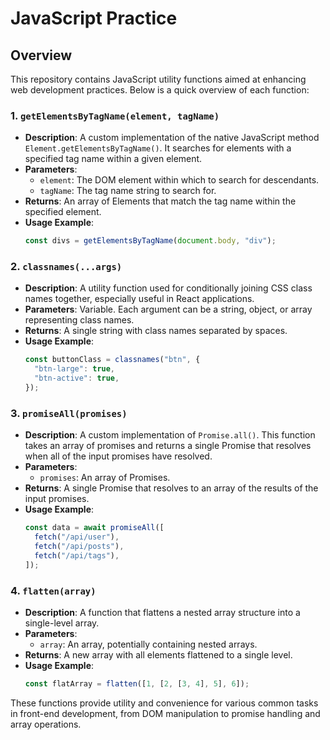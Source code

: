 # JavaScript Practice

## Overview

This repository contains JavaScript utility functions aimed at enhancing web development practices. Below is a quick overview of each function:

### 1. `getElementsByTagName(element, tagName)`

- **Description**: A custom implementation of the native JavaScript method `Element.getElementsByTagName()`. It searches for elements with a specified tag name within a given element.
- **Parameters**:
  - `element`: The DOM element within which to search for descendants.
  - `tagName`: The tag name string to search for.
- **Returns**: An array of Elements that match the tag name within the specified element.
- **Usage Example**:
  ```javascript
  const divs = getElementsByTagName(document.body, "div");
  ```

### 2. `classnames(...args)`

- **Description**: A utility function used for conditionally joining CSS class names together, especially useful in React applications.
- **Parameters**: Variable. Each argument can be a string, object, or array representing class names.
- **Returns**: A single string with class names separated by spaces.
- **Usage Example**:
  ```javascript
  const buttonClass = classnames("btn", {
    "btn-large": true,
    "btn-active": true,
  });
  ```

### 3. `promiseAll(promises)`

- **Description**: A custom implementation of `Promise.all()`. This function takes an array of promises and returns a single Promise that resolves when all of the input promises have resolved.
- **Parameters**:
  - `promises`: An array of Promises.
- **Returns**: A single Promise that resolves to an array of the results of the input promises.
- **Usage Example**:
  ```javascript
  const data = await promiseAll([
    fetch("/api/user"),
    fetch("/api/posts"),
    fetch("/api/tags"),
  ]);
  ```

### 4. `flatten(array)`

- **Description**: A function that flattens a nested array structure into a single-level array.
- **Parameters**:
  - `array`: An array, potentially containing nested arrays.
- **Returns**: A new array with all elements flattened to a single level.
- **Usage Example**:
  ```javascript
  const flatArray = flatten([1, [2, [3, 4], 5], 6]);
  ```

These functions provide utility and convenience for various common tasks in front-end development, from DOM manipulation to promise handling and array operations.
